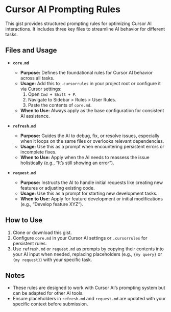 # Cursor AI Prompting Rules

This gist provides structured prompting rules for optimizing Cursor AI interactions. It includes three key files to streamline AI behavior for different tasks.

## Files and Usage

- **`core.md`**  
  - **Purpose:** Defines the foundational rules for Cursor AI behavior across all tasks.  
  - **Usage:** Add this to `.cursorrules` in your project root or configure it via Cursor settings:  
    1. Open `Cmd + Shift + P`.  
    2. Navigate to Sidebar > Rules > User Rules.  
    3. Paste the contents of `core.md`.  
  - **When to Use:** Always apply as the base configuration for consistent AI assistance.

- **`refresh.md`**  
  - **Purpose:** Guides the AI to debug, fix, or resolve issues, especially when it loops on the same files or overlooks relevant dependencies.  
  - **Usage:** Use this as a prompt when encountering persistent errors or incomplete fixes.  
  - **When to Use:** Apply when the AI needs to reassess the issue holistically (e.g., “It’s still showing an error”).

- **`request.md`**  
  - **Purpose:** Instructs the AI to handle initial requests like creating new features or adjusting existing code.  
  - **Usage:** Use this as a prompt for starting new development tasks.  
  - **When to Use:** Apply for feature development or initial modifications (e.g., “Develop feature XYZ”).

## How to Use
1. Clone or download this gist.
2. Configure `core.md` in your Cursor AI settings or `.cursorrules` for persistent rules.
3. Use `refresh.md` or `request.md` as prompts by copying their contents into your AI input when needed, replacing placeholders (e.g., `{my query}` or `{my request}`) with your specific task.

## Notes
- These rules are designed to work with Cursor AI’s prompting system but can be adapted for other AI tools.
- Ensure placeholders in `refresh.md` and `request.md` are updated with your specific context before submission.